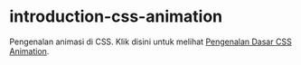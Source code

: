 # introduction-css-animation
Pengenalan animasi di CSS.
Klik disini untuk melihat <a href="http://www.asepmaulanaismail.com/2015/01/introduction-css-animation.html">Pengenalan Dasar CSS Animation</a>.
